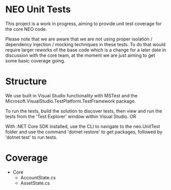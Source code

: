 NEO Unit Tests
====================

This project is a work in progress, aiming to provide unit test coverage for the core NEO code.

Please note that we are aware that we are not using proper isolation / dependency injection / mocking techniques in these tests. To do that would require larger reworks of the base code which is a change for a later date in discussion with the core team, at the moment we are just aiming to get some basic coverage going.

Structure
====================

We use built in Visual Studio functionality with MSTest and the Microsoft.VisualStudio.TestPlatform.TestFramework package. 

To run the tests, build the solution to discover tests, then view and run the tests from the 'Test Explorer' window within Visual Studio.
OR

With .NET Core SDK installed, use the CLI to navigate to the neo.UnitTest folder and use the command 'dotnet restore' to get packages, followed by 'dotnet test' to run tests.

Coverage
====================

* Core
	* AccountState.cs
	* AssetState.cs
